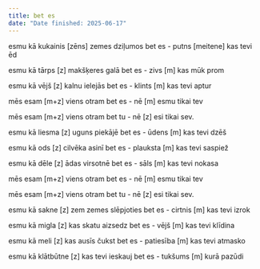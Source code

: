 ```yaml
---
title: bet es
date: "Date finished: 2025-06-17"
---
```

esmu kā kukainis [zēns]
zemes dziļumos
bet es - putns [meitene]
kas tevi ēd

esmu kā tārps [z]
makšķeres galā
bet es - zivs [m]
kas mūk prom

esmu kā vējš [z]
kalnu ielejās
bet es - klints [m]
kas tevi aptur

mēs esam [m+z]
viens otram
bet es - nē [m]
esmu tikai tev

mēs esam [m+z]
viens otram
bet tu - nē [z]
esi tikai sev.

esmu kā liesma [z]
uguns piekājē
bet es - ūdens [m]
kas tevi dzēš

esmu kā ods [z]
cilvēka asinī
bet es - plauksta [m]
kas tevi saspiež

esmu kā dēle [z]
ādas virsotnē
bet es - sāls [m]
kas tevi nokasa

mēs esam [m+z]
viens otram
bet es - nē [m]
esmu tikai tev

mēs esam [m+z]
viens otram
bet tu - nē [z]
esi tikai sev.

esmu kā sakne [z]
zem zemes slēpjoties
bet es - cirtnis [m]
kas tevi izrok

esmu kā migla [z]
kas skatu aizsedz
bet es - vējš [m]
kas tevi klīdina

esmu kā meli [z]
kas ausīs čukst
bet es - patiesība [m]
kas tevi atmasko

esmu kā klātbūtne [z]
kas tevi ieskauj
bet es - tukšums [m]
kurā pazūdi
